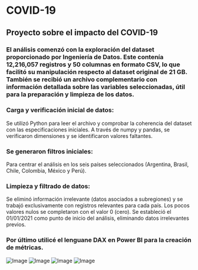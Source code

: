 # COVID-19
## Proyecto sobre el impacto del COVID-19

### El análisis comenzó con la exploración del dataset proporcionado por Ingeniería de Datos. Este contenía 12,216,057 registros y 50 columnas en formato CSV, lo que facilitó su manipulación respecto al dataset original de 21 GB. También se recibió un archivo complementario con información detallada sobre las variables seleccionadas, útil para la preparación y limpieza de los datos.

### Carga y verificación inicial de datos:
Se utilizó Python para leer el archivo y comprobar la coherencia del dataset con las especificaciones iniciales.
A través de numpy y pandas, se verificaron dimensiones y se identificaron valores faltantes.
### Se generaron filtros iniciales:
Para centrar el análisis en los seis países seleccionados (Argentina, Brasil, Chile, Colombia, México y Perú).
### Limpieza y filtrado de datos:
Se eliminó información irrelevante (datos asociados a subregiones) y se trabajó exclusivamente con registros relevantes para cada país.
Los pocos valores nulos se completaron con el valor 0 (cero).
Se estableció el 01/01/2021 como punto de inicio del análisis, eliminando datos irrelevantes previos.
### Por último utilicé el lenguane DAX en Power BI para la creación de métricas. 

![Image](https://github.com/user-attachments/assets/53fd6f16-01ed-4882-b669-ef046bb5819a)
![Image](https://github.com/user-attachments/assets/1afe13a1-e0aa-4e22-9176-2b2c0ab8d905)
![Image](https://github.com/user-attachments/assets/b99210df-c0da-405a-ba77-a8eb930f0fd4)
![Image](https://github.com/user-attachments/assets/8e371435-c72b-4df5-8702-9e87ecd606e5)
